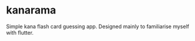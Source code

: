 # kanarama

Simple kana flash card guessing app. Designed mainly to familiarise myself with flutter.

